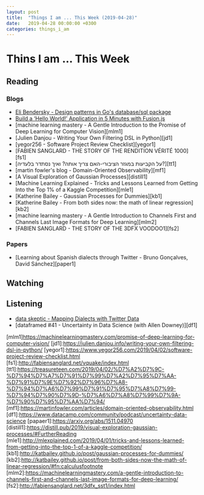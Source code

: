 ```yaml
---
layout: post
title:  "Things I am ... This Week (2019-04-28)"
date:   2019-04-28 00:00:00 +0300
categories: things_i_am
---
```


# Thins I am ... This Week  

## Reading  

### Blogs

- [Eli Bendersky - Design patterns in Go's database/sql package][eli1]
- [Build a ‘Hello World!’ Application in 5 Minutes with Fusion.js][uber1]
- [machine learning mastery - A Gentle Introduction to the Promise of Deep Learning for Computer Vision][mlm1]
- [Julien Danjou - Writing Your Own Filtering DSL in Python][jd1]
- [yegor256 - Software Project Review Checklist][yegor1]
- [FABIEN SANGLARD - THE STORY OF THE RENDITION VÉRITÉ 1000][fs1]
- [על הקביעות במגזר הציבורי-האם צריך אותה? ואיך נסתדר בלעדיה?][tt1]
- [martin fowler's blog - Domain-Oriented Observability][mf1]
- [A Visual Exploration of Gaussian Processes][distill1]
- [Machine Learning Explained - Tricks and Lessons Learned from Getting Into the Top 1% of a Kaggle Competition][mle1]
- [Katherine Bailey - Gaussian Processes for Dummies][kb1]
- [Katherine Bailey - From both sides now: the math of linear regression][kb2]
- [machine learning mastery - A Gentle Introduction to Channels First and Channels Last Image Formats for Deep Learning][mlm2]
- [FABIEN SANGLARD - THE STORY OF THE 3DFX VOODOO1][fs2]

### Papers

- [Learning about Spanish dialects through Twitter - Bruno Gonçalves, David Sánchez][paper1]

## Watching  

## Listening  

- [data skeptic - Mapping Dialects with Twitter Data][ds1]
- [dataframed #41 - Uncertainty in Data Science (with Allen Downey)][df1]

[eli1]:https://eli.thegreenplace.net/2019/design-patterns-in-gos-databasesql-package/
[uber1]:https://eng.uber.com/build-a-hello-world-application-in-5-minutes-with-fusion-js/
[ds1]:https://dataskeptic.com/blog/episodes/2019/mapping-dialects-with-twitter-data
[mlm1]https://machinelearningmastery.com/promise-of-deep-learning-for-computer-vision/
[jd1]:https://julien.danjou.info/writing-your-own-filtering-dsl-in-python/
[yegor1]:https://www.yegor256.com/2019/04/02/software-project-review-checklist.html
[fs1]:http://fabiensanglard.net/vquake/index.html
[tt1]:https://treasureteen.com/2019/04/02/%D7%A2%D7%9C-%D7%94%D7%A7%D7%91%D7%99%D7%A2%D7%95%D7%AA-%D7%91%D7%9E%D7%92%D7%96%D7%A8-%D7%94%D7%A6%D7%99%D7%91%D7%95%D7%A8%D7%99-%D7%94%D7%90%D7%9D-%D7%A6%D7%A8%D7%99%D7%9A-%D7%90%D7%95%D7%AA%D7%94/
[mf1]:https://martinfowler.com/articles/domain-oriented-observability.html
[df1]:https://www.datacamp.com/community/podcast/uncertainty-data-science
[papaer1]:https://arxiv.org/abs/1511.04970
[distill1]:https://distill.pub/2019/visual-exploration-gaussian-processes/#FurtherReading
[mle1]:http://mlexplained.com/2019/04/01/tricks-and-lessons-learned-from-getting-into-the-top-1-of-a-kaggle-competition/
[kb1]:http://katbailey.github.io/post/gaussian-processes-for-dummies/
[kb2]:http://katbailey.github.io/post/from-both-sides-now-the-math-of-linear-regression/#fn:calculusfootnote
[mlm2]:https://machinelearningmastery.com/a-gentle-introduction-to-channels-first-and-channels-last-image-formats-for-deep-learning/
[fs2]:http://fabiensanglard.net/3dfx_sst1/index.html